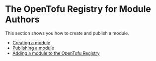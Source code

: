 # The OpenTofu Registry for Module Authors

This section shows you how to create and publish a module.

- [Creating a module](/docs/modules/creating)
- [Publishing a module](/docs/modules/publishing)
- [Adding a module to the OpenTofu Registry](/docs/modules/adding)
